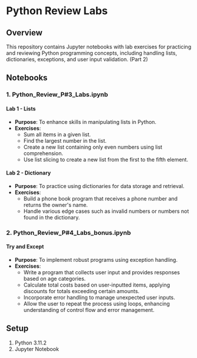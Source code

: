 # Python Review Labs

## Overview

This repository contains Jupyter notebooks with lab exercises for practicing and reviewing Python programming concepts, including handling lists, dictionaries, exceptions, and user input validation. (Part 2)

## Notebooks

### 1. Python_Review_P#3_Labs.ipynb

#### Lab 1 - Lists

- **Purpose**: To enhance skills in manipulating lists in Python.
- **Exercises**:
  - Sum all items in a given list.
  - Find the largest number in the list.
  - Create a new list containing only even numbers using list comprehension.
  - Use list slicing to create a new list from the first to the fifth element.

#### Lab 2 - Dictionary

- **Purpose**: To practice using dictionaries for data storage and retrieval.
- **Exercises**:
  - Build a phone book program that receives a phone number and returns the owner's name.
  - Handle various edge cases such as invalid numbers or numbers not found in the dictionary.

### 2. Python_Review_P#4_Labs_bonus.ipynb

#### Try and Except

- **Purpose**: To implement robust programs using exception handling.
- **Exercises**:
  - Write a program that collects user input and provides responses based on age categories.
  - Calculate total costs based on user-inputted items, applying discounts for totals exceeding certain amounts.
  - Incorporate error handling to manage unexpected user inputs.
  - Allow the user to repeat the process using loops, enhancing understanding of control flow and error management.

## Setup

1. Python 3.11.2
2. Jupyter Notebook

